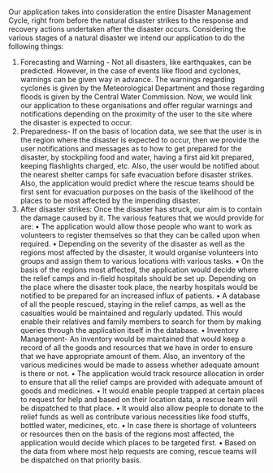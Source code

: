 Our application takes into consideration the entire Disaster Management Cycle, right from before the natural disaster strikes to the response and recovery actions undertaken after the disaster occurs. Considering the various stages of a natural disaster we intend our application to do the following things:
1.	Forecasting and Warning - Not all disasters, like earthquakes, can be predicted. However, in the case of events like flood and cyclones, warnings can be given way in advance. The warnings regarding cyclones is given by the Meteorological Department and those regarding floods is given by the Central Water Commission. Now, we would link our application to these organisations and offer regular warnings and notifications depending on the proximity of the user to the site where the disaster is expected to occur.
2.	Preparedness- If on the basis of location data, we see that the user is in the region where the disaster is expected to occur, then we provide the user notifications and messages as to how to get prepared for the disaster, by stockpiling food and water, having a first aid kit prepared, keeping flashlights charged, etc. Also, the user would be notified about the nearest shelter camps for safe evacuation before disaster strikes. Also, the application would predict where the rescue teams should be first sent for evacuation purposes on the basis of the likelihood of the places to be most affected by the impending disaster.
3.	After disaster strikes:
Once the disaster has struck, our aim is to contain the damage caused by it. The various features that we would provide for are:
•	The application would allow those people who want to work as volunteers to register themselves so that they can be called upon when required.
•	Depending on the severity of the disaster as well as the regions most affected by the disaster, it would organise volunteers into groups and assign them to various locations with various tasks.
•	On the basis of the regions most affected, the application would decide where the relief camps and in-field hospitals should be set up. Depending on the place where the disaster took place, the nearby hospitals would be notified to be prepared for an increased influx of patients.
•	A database of all the people rescued, staying in the relief camps, as well as the casualties would be maintained and regularly updated. This would enable their relatives and family members to search for them by making queries through the application itself in the database.
•	Inventory Management- An inventory would be maintained that would keep a record of all the goods and resources that we have in order to ensure that we have appropriate amount of them. Also, an inventory of the various medicines would be made to assess whether adequate amount is there or not. 
•	The application would track resource allocation in order to ensure that all the relief camps are provided with adequate amount of goods and medicines.
•	It would enable people trapped at certain places to request for help and based on their location data, a rescue team will be dispatched to that place.
•	It would also allow people to donate to the relief funds as well as contribute various necessities like food stuffs, bottled water, medicines, etc.
•	In case there is shortage of volunteers or resources then on the basis of the regions most affected, the application would decide which places to be targeted first.
•	Based on the data from where most help requests are coming, rescue teams will be dispatched on that priority basis.
         

